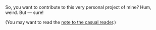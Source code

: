 So, you want to contribute to this very personal project of mine?
Hum, weird.
But&nbsp;&mdash;&nbsp;sure!

(You may want to read the [note to the casual reader](https://tripu.github.io/Vita/doc/intro#2-note-to-the-casual-reader).)
